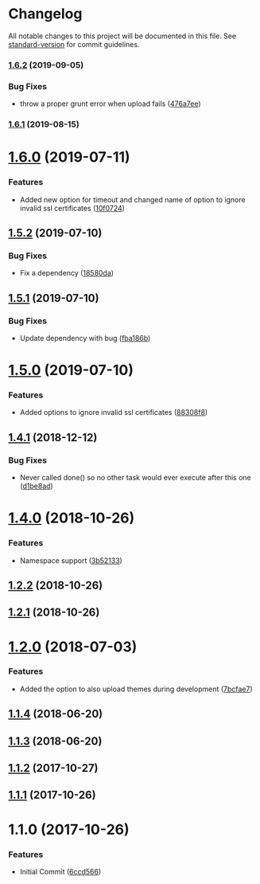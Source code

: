 # Changelog

All notable changes to this project will be documented in this file. See [standard-version](https://github.com/conventional-changelog/standard-version) for commit guidelines.

### [1.6.2](https://github.com/CognosExt/grunt-cognos-ext-upload/compare/v1.6.1...v1.6.2) (2019-09-05)


### Bug Fixes

* throw a proper grunt error when upload fails ([476a7ee](https://github.com/CognosExt/grunt-cognos-ext-upload/commit/476a7ee))

### [1.6.1](https://github.com/CognosExt/grunt-cognos-ext-upload/compare/v1.6.0...v1.6.1) (2019-08-15)

<a name="1.6.0"></a>
# [1.6.0](https://github.com/CognosExt/grunt-cognos-ext-upload/compare/v1.5.2...v1.6.0) (2019-07-11)


### Features

* Added new option for timeout and changed name of option to ignore invalid ssl certificates ([10f0724](https://github.com/CognosExt/grunt-cognos-ext-upload/commit/10f0724))



<a name="1.5.2"></a>
## [1.5.2](https://github.com/CognosExt/grunt-cognos-ext-upload/compare/v1.5.1...v1.5.2) (2019-07-10)


### Bug Fixes

* Fix a dependency ([18580da](https://github.com/CognosExt/grunt-cognos-ext-upload/commit/18580da))



<a name="1.5.1"></a>
## [1.5.1](https://github.com/CognosExt/grunt-cognos-ext-upload/compare/v1.5.0...v1.5.1) (2019-07-10)


### Bug Fixes

* Update dependency with bug ([fba186b](https://github.com/CognosExt/grunt-cognos-ext-upload/commit/fba186b))



<a name="1.5.0"></a>
# [1.5.0](https://github.com/CognosExt/grunt-cognos-ext-upload/compare/v1.4.1...v1.5.0) (2019-07-10)


### Features

* Added options to ignore invalid ssl certificates ([88308f8](https://github.com/CognosExt/grunt-cognos-ext-upload/commit/88308f8))



<a name="1.4.1"></a>
## [1.4.1](https://github.com/CognosExt/grunt-cognos-ext-upload/compare/v1.4.0...v1.4.1) (2018-12-12)


### Bug Fixes

* Never called done() so no other task would ever execute after this one ([d1be8ad](https://github.com/CognosExt/grunt-cognos-ext-upload/commit/d1be8ad))



<a name="1.4.0"></a>
# [1.4.0](https://github.com/CognosExt/grunt-cognos-ext-upload/compare/v1.2.2...v1.4.0) (2018-10-26)


### Features

* Namespace support ([3b52133](https://github.com/CognosExt/grunt-cognos-ext-upload/commit/3b52133))



<a name="1.2.2"></a>

## [1.2.2](https://github.com/CognosExt/grunt-cognos-ext-upload/compare/v1.2.1...v1.2.2) (2018-10-26)

<a name="1.2.1"></a>

## [1.2.1](https://github.com/CognosExt/grunt-cognos-ext-upload/compare/v1.2.0...v1.2.1) (2018-10-26)

<a name="1.2.0"></a>

# [1.2.0](https://github.com/CognosExt/grunt-cognos-ext-upload/compare/v1.1.4...v1.2.0) (2018-07-03)

### Features

- Added the option to also upload themes during development ([7bcfae7](https://github.com/CognosExt/grunt-cognos-ext-upload/commit/7bcfae7))

<a name="1.1.4"></a>

## [1.1.4](https://github.com/CognosExt/grunt-cognos-ext-upload/compare/v1.1.3...v1.1.4) (2018-06-20)

<a name="1.1.3"></a>

## [1.1.3](https://github.com/CognosExt/grunt-cognos-ext-upload/compare/v1.1.2...v1.1.3) (2018-06-20)

<a name="1.1.2"></a>

## [1.1.2](https://github.com/CognosExt/grunt-cognos-ext-upload/compare/v1.1.1...v1.1.2) (2017-10-27)

<a name="1.1.1"></a>

## [1.1.1](https://github.com/CognosExt/grunt-cognos-ext-upload/compare/v1.1.0...v1.1.1) (2017-10-26)

<a name="1.1.0"></a>

# 1.1.0 (2017-10-26)

### Features

- Initial Commit ([6ccd566](https://github.com/CognosExt/grunt-cognos-ext-upload/commit/6ccd566))
